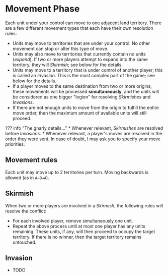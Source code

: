# Movement Phase
Each unit under your control can move to one adjacent land territory. There are a few different movement types that each have their own resolution rules:

* Units may move to territories that are under your control. No other movement can stop or alter this type of move.
* Units may also move to territories that currently contain no units (*expand*). If two or more players attempt to expand into the same territory, they will *Skirmish*; see below for the details.
* Units may move to a territory that is under control of another player; this is called an *Invasion*. This is the most complex part of the game; see below for the details.
* If a player moves to the same destination from two or more origins, these movements will be processed **simultaneously**, and the units will be considered as one bigger "legion" for resolving *Skirmishes* and *Invasions*.
* If there are not enough units to move from the origin to fulfill the entire move order, then the maximum amount of available units will still proceed.
 
??? info "The gnarly details..."
    * Whenever relevant, *Skirmishes* are resolved before *Invasions*.
    * Whenever relevant, a player's moves are resolved in the order they were sent. In case of doubt, I may ask you to specify your move priorities.

## Movement rules
Each unit may move up to 2 territories per turn. Moving backwards is allowed (as in `A→B→A`).

## Skirmish
When two or more players are involved in a *Skirmish*, the following rules will resolve the conflict:

* For each involved player, remove simultaneously one unit.
* Repeat the above process until at most one player has any units remaining. These units, if any, will then proceed to occupy the target territory. If there is no winner, then the target territory remains untouched.

## Invasion
* TODO